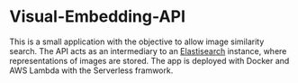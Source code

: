 # Visual-Embedding-API

This is a small application with the objective to allow image similarity search. The API acts as an intermediary to an [Elastisearch](https://www.elastic.co/elasticsearch/) instance, where representations of images are stored. The app is deployed with Docker and AWS Lambda with the Serverless framwork.
